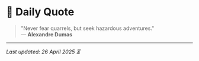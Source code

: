 # 📜 Daily Quote

> "Never fear quarrels, but seek hazardous adventures."  
> — **Alexandre Dumas**

---

_Last updated: 26 April 2025 ⏳_
